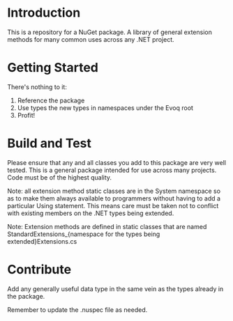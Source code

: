 # Introduction 
This is a repository for a NuGet package. A library of general extension methods for many common uses across any .NET project.

# Getting Started
There's nothing to it:
1.	Reference the package
2.	Use types the new types in namespaces under the Evoq root
3.	Profit!

# Build and Test
Please ensure that any and all classes you add to this package are very well tested. This is a general package intended for use across many projects. Code must be of the highest quality. 

Note: all extension method static classes are in the System namespace so as to make them always available to programmers without having to add a particular Using statement. This means care must be taken not to conflict with existing members on the .NET types being extended.

Note: Extension methods are defined in static classes that are named StandardExtensions_{namespace for the types being extended}Extensions.cs

# Contribute
Add any generally useful data type in the same vein as the types already in the package.

Remember to update the .nuspec file as needed.
